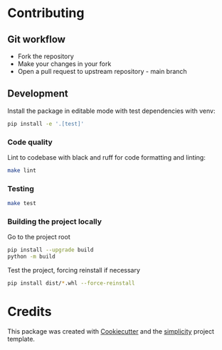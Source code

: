 # Contributing

## Git workflow

* Fork the repository
* Make your changes in your fork
* Open a pull request to upstream repository - main branch

## Development

Install the package in editable mode with test dependencies with venv:

```bash
pip install -e '.[test]'
```

### Code quality

Lint to codebase with black and ruff for code formatting and linting:

```bash 
make lint
```

### Testing

```bash
make test
```

### Building the project locally

Go to the project root

```bash
pip install --upgrade build
python -m build
```

Test the project, forcing reinstall if necessary

```bash
pip install dist/*.whl --force-reinstall
```

# Credits

This package was created with [Cookiecutter](https://github.com/cookiecutter/cookiecutter) and the [simplicity](https://github.com/pydanny/simplicity) project template.

